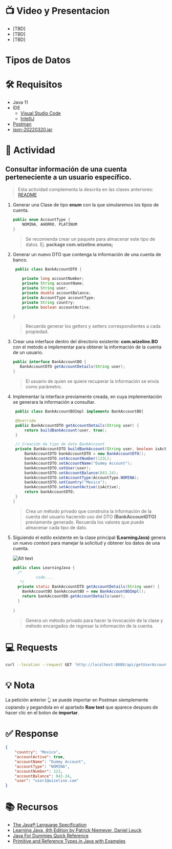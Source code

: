 # :tv: Video y Presentacion
- [TBD]
- [TBD]
- [TBD]

# Tipos de Datos

# :hammer_and_wrench:  Requisitos
- Java 11
- IDE
    * [Visual Studio Code](https://code.visualstudio.com/download)
    * [IntelliJ](https://www.jetbrains.com/idea/download)
- [Postman](https://www.postman.com/downloads/)
- [json-20220320.jar](https://repo1.maven.org/maven2/org/json/json/20220320/)

# :pencil: Actividad
## Consultar información de una cuenta perteneciente a un usuario específico.
> Esta actividad complementa la descrita en las clases anteriores: [README](https://github.com/wizelineacademy/BAZJAVA12022/tree/main/3/POO#readme)
1. Generar una Clase de tipo **enum** con la que simularemos los tipos de cuenta.
    ```java
    public enum AccountType {
        NOMINA, AHORRO, PLATINUM
    }
    ```
   > Se recomienda crear un paquete para almacenar este tipo de datos. Ej. __package com.wizeline.enums;__
   
2. Generar un nuevo DTO que contenga la información de una cuenta de banco.
   ```java
    public class BankAccountDTO {
    
       private long accountNumber;
       private String accountName;
       private String user;
       private double accountBalance;
       private AccountType accountType;
       private String country;
       private boolean accountActive;
   
   }
    ```
   > Recuerda generar los getters y setters correspondientes a cada propiedad.

3. Crear una interface dentro del directorio existente: __com.wizeline.BO__ con el metodo a implementar para obtener la información de la cuenta de un usuario.
    ```java
    public interface BankAccountBO {
       BankAccountDTO getAccountDetails(String user);
    }
    ```
   > El usuario de quien se quiere recuperar la información se envía como parámetro.

4. Implementar la interface previamente creada, en cuya implementación se generara la información a consultar.
   ```java
    public class BankAccountBOImpl implements BankAccountBO{

    @Override
    public BankAccountDTO getAccountDetails(String user) {
        return buildBankAccount(user, true);
    }

    // Creación de tipo de dato BankAccount
    private BankAccountDTO buildBankAccount(String user, boolean isActive) {
        BankAccountDTO bankAccountDTO = new BankAccountDTO();
        bankAccountDTO.setAccountNumber(123L);
        bankAccountDTO.setAccountName("Dummy Account");
        bankAccountDTO.setUser(user);
        bankAccountDTO.setAccountBalance(843.24);
        bankAccountDTO.setAccountType(AccountType.NOMINA);
        bankAccountDTO.setCountry("Mexico");
        bankAccountDTO.setAccountActive(isActive);
        return bankAccountDTO;
    }
   }
    ```
   > Crea un método privado que construira la información de la cuenta del usuario haciendo uso del DTO __(BankAccountDTO)__ previamente generado. Recuerda los valores que puede almacenar cada tipo de dato.

5. Siguiendo el estilo existente en la clase principal __(LearningJava)__ genera un nuevo _context_ para manejar la solicitud y obtener los datos de una cuenta.
   
    ![Alt text](./images/createGetUserAccountContext.png "getUserAccount Context")
    ```java
    public class LearningJava {
      /*
              code....
       */
      private static BankAccountDTO getAccountDetails(String user) {
        BankAccountBO bankAccountBO = new BankAccountBOImpl();
        return bankAccountBO.getAccountDetails(user);
      }
      
    }
    ```
    > Genera un método privado para hacer la invocación de la clase y método encargados de regresar la información de la cuenta. 

# :computer: Requests
``` bash
curl --location --request GET 'http://localhost:8080/api/getUserAccount?user=user1@wizeline.com&password=Pass1'
```
# :bulb: Nota
La petición anterior :point_up_2: se puede importar en Postman siemplemente copiando y pegandola en el apartado __Raw text__ que aparece despues de hacer clic en el boton de __importar__.

# :white_check_mark: Response
```json
{
    "country": "Mexico",
    "accountActive": true,
    "accountName": "Dummy Account",
    "accountType": "NOMINA",
    "accountNumber": 123,
    "accountBalance": 843.24,
    "user": "user1@wizeline.com"
}
``` 

# :books: Recursos
- [The Java® Language Specification](https://docs.oracle.com/javase/specs/jls/se7/html/jls-4.html)
- [Learning Java, 4th Edition by Patrick Niemeyer, Daniel Leuck](https://www.oreilly.com/library/view/learning-java-4th/9781449372477/ch10s02.html)
- [Java For Dummies Quick Reference](https://www.oreilly.com/library/view/java-for-dummies/9781118239742/a83.html)
- [Primitive and Reference Types in Java with Examples](https://www.swtestacademy.com/primitive-and-reference-types-in-java/)
